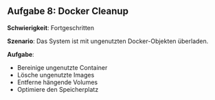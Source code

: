 ## Aufgabe 8: Docker Cleanup

**Schwierigkeit**: Fortgeschritten  

**Szenario**: Das System ist mit ungenutzten Docker-Objekten überladen.  

**Aufgabe**:

- Bereinige ungenutzte Container
- Lösche ungenutzte Images
- Entferne hängende Volumes
- Optimiere den Speicherplatz
